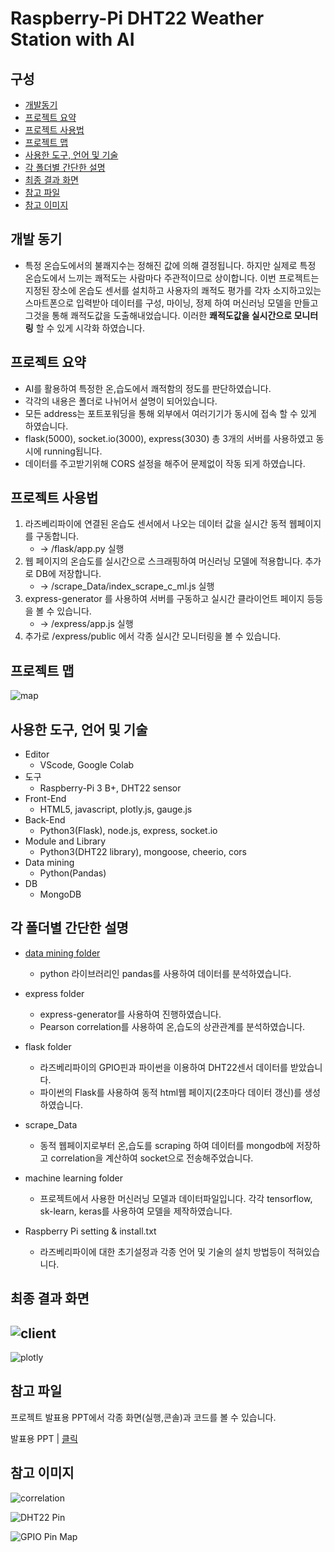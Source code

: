 # Raspberry-Pi DHT22 Weather Station with AI

## 구성
- [개발동기](#개발-동기)
- [프로젝트 요약](#프로젝트-요약)
- [프로젝트 사용법](#프로젝트-사용법)
- [프로젝트 맵](#프로젝트-맵)
- [사용한 도구, 언어 및 기술](#사용한-도구,-언어-및-기술)
- [각 폴더별 간단한 설명](#각-폴더별-간단한-설명)
- [최종 결과 화면](#최종-결과-화면)
- [참고 파일](#참고-파일)
- [참고 이미지](#참고-이미지)

## 개발 동기
  * 특정 온습도에서의 불쾌지수는 정해진 값에 의해 결정됩니다. 하지만 실제로 특정 온습도에서 느끼는 쾌적도는 사람마다 주관적이므로 상이합니다. 
    이번 프로젝트는 지정된 장소에 온습도 센서를 설치하고 사용자의 쾌적도 평가를 각자 소지하고있는 스마트폰으로 입력받아 데이터를 구성, 마이닝, 정제
    하여 머신러닝 모델을 만들고 그것을 통해 쾌적도값을 도출해내었습니다. 이러한 **쾌적도값을 실시간으로 모니터링** 할 수 있게 시각화 하였습니다.

## 프로젝트 요약
  * AI를 활용하여 특정한 온,습도에서 쾌적함의 정도를 판단하였습니다. 
  * 각각의 내용은 폴더로 나뉘어서 설명이 되어있습니다.
  * 모든 address는 포트포워딩을 통해 외부에서 여러기기가 동시에 접속 할 수 있게 하였습니다.
  * flask(5000), socket.io(3000), express(3030) 총 3개의 서버를 사용하였고 동시에 running됩니다.
  * 데이터를 주고받기위해 CORS 설정을 해주어 문제없이 작동 되게 하였습니다.
  
## 프로젝트 사용법
  1. 라즈베리파이에 연결된 온습도 센서에서 나오는 데이터 값을 실시간 동적 웹페이지를 구동합니다. 
     - -> /flask/app.py 실행
  2. 웹 페이지의 온습도를 실시간으로 스크래핑하여 머신러닝 모델에 적용합니다. 추가로 DB에 저장합니다. 
     - -> /scrape_Data/index_scrape_c_ml.js 실행
  3. express-generator 를 사용하여 서버를 구동하고 실시간 클라이언트 페이지 등등을 볼 수 있습니다. 
     - -> /express/app.js 실행
  4. 추가로 /express/public 에서 각종 실시간 모니터링을 볼 수 있습니다.
  
## 프로젝트 맵
  ![map](/img/map.PNG)
  
## 사용한 도구, 언어 및 기술
  * Editor
    - VScode, Google Colab
  * 도구
    - Raspberry-Pi 3 B+, DHT22 sensor
  * Front-End
    - HTML5, javascript, plotly.js, gauge.js
  * Back-End
    - Python3(Flask), node.js, express, socket.io
  * Module and Library
    -  Python3(DHT22 library), mongoose, cheerio, cors
  * Data mining
    - Python(Pandas)
  * DB
    - MongoDB
  
## 각 폴더별 간단한 설명
  * [data mining folder](/data_mining)
     - python 라이브러리인 pandas를 사용하여 데이터를 분석하였습니다.
    
  * express folder
    - express-generator를 사용하여 진행하였습니다.
    - Pearson correlation를 사용하여 온,습도의 상관관계를 분석하였습니다.
    
  * flask folder
    - 라즈베리파이의 GPIO핀과 파이썬을 이용하여 DHT22센서 데이터를 받았습니다.
    - 파이썬의 Flask를 사용하여 동적 html웹 페이지(2초마다 데이터 갱신)를 생성하였습니다.
  
  * scrape_Data
    - 동적 웹페이지로부터 온,습도를 scraping 하여 데이터를 mongodb에 저장하고 correlation을 계산하여 socket으로 전송해주었습니다.
    
  * machine learning folder
    - 프로젝트에서 사용한 머신러닝 모델과 데이터파일입니다. 각각 tensorflow, sk-learn, keras를 사용하여 모델을 제작하였습니다.
    
  * Raspberry Pi setting & install.txt
    - 라즈베리파이에 대한 초기설정과 각종 언어 및 기술의 설치 방법등이 적혀있습니다.
    
## 최종 결과 화면

   ![client](/img/client_DB_c_cr.PNG)
   ----------------------------------------------------------
   ![plotly](/img/plotly_ml.PNG)
    
## 참고 파일
   프로젝트 발표용 PPT에서 각종 화면(실행,콘솔)과 코드를 볼 수 있습니다.
   
   발표용 PPT | [클릭](/발표용PPT.pdf)
    
    
## 참고 이미지 
  
   ![correlation](/img/correlation_relation.png)
    
   ![DHT22 Pin](/img/dht22.png)
  
   ![GPIO Pin Map](/img/GPIO.png)

